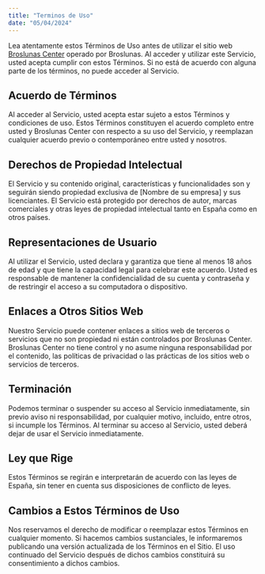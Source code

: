 ```yaml
---
title: "Terminos de Uso"
date: "05/04/2024"
---
```


Lea atentamente estos Términos de Uso antes de utilizar el sitio web [Broslunas Center](https://broslunas.vercel.app) operado por Broslunas. Al acceder y utilizar este Servicio, usted acepta cumplir con estos Términos. Si no está de acuerdo con alguna parte de los términos, no puede acceder al Servicio.

## Acuerdo de Términos
Al acceder al Servicio, usted acepta estar sujeto a estos Términos y condiciones de uso. Estos Términos constituyen el acuerdo completo entre usted y Broslunas Center con respecto a su uso del Servicio, y reemplazan cualquier acuerdo previo o contemporáneo entre usted y nosotros.

## Derechos de Propiedad Intelectual
El Servicio y su contenido original, características y funcionalidades son y seguirán siendo propiedad exclusiva de [Nombre de su empresa] y sus licenciantes. El Servicio está protegido por derechos de autor, marcas comerciales y otras leyes de propiedad intelectual tanto en España como en otros países.

## Representaciones de Usuario
Al utilizar el Servicio, usted declara y garantiza que tiene al menos 18 años de edad y que tiene la capacidad legal para celebrar este acuerdo. Usted es responsable de mantener la confidencialidad de su cuenta y contraseña y de restringir el acceso a su computadora o dispositivo.

## Enlaces a Otros Sitios Web
Nuestro Servicio puede contener enlaces a sitios web de terceros o servicios que no son propiedad ni están controlados por Broslunas Center. Broslunas Center no tiene control y no asume ninguna responsabilidad por el contenido, las políticas de privacidad o las prácticas de los sitios web o servicios de terceros.

## Terminación
Podemos terminar o suspender su acceso al Servicio inmediatamente, sin previo aviso ni responsabilidad, por cualquier motivo, incluido, entre otros, si incumple los Términos. Al terminar su acceso al Servicio, usted deberá dejar de usar el Servicio inmediatamente.

## Ley que Rige
Estos Términos se regirán e interpretarán de acuerdo con las leyes de España, sin tener en cuenta sus disposiciones de conflicto de leyes.

## Cambios a Estos Términos de Uso
Nos reservamos el derecho de modificar o reemplazar estos Términos en cualquier momento. Si hacemos cambios sustanciales, le informaremos publicando una versión actualizada de los Términos en el Sitio. El uso continuado del Servicio después de dichos cambios constituirá su consentimiento a dichos cambios.

